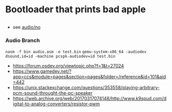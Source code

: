# Bootloader that prints bad apple

##
- see [audio/no](audio/no)

### Audio Branch

```nasm -f bin audio.asm -o test.bin```
```qemu-system-x86_64 -audiodev dsound,id=id -machine pcspk-audiodev=id test.bin```

- https://forum.osdev.org/viewtopic.php?f=1&t=27024
- https://www.gamedev.net/?app=ccs&module=pages&section=pages&folder=/reference&id=101&aid=442
- https://unix.stackexchange.com/questions/353558/playing-arbitrary-pcm-sound-throught-the-pc-speaker
- https://web.archive.org/web/20170317074148/http://www.k9spud.com/digital-to-analog-converters/resistor-pwm
